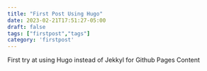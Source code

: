 ```yaml
---
title: "First Post Using Hugo"
date: 2023-02-21T17:51:27-05:00
draft: false
tags: ["firstpost","tags"]
category: 'firstpost'
---
```


First try at using Hugo instead of Jekkyl for Github Pages Content